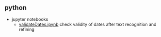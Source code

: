 ## python

+ jupyter notebooks
  + [validateDates.ipynb](./validateDates.ipynb) check validity of dates after text recognition and refining

